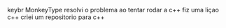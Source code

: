 keybr
MonkeyType
resolvi o problema ao tentar rodar a c++
fiz uma liçao c++
criei um repositorio para c++